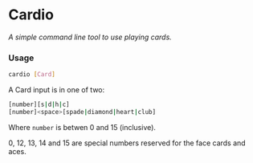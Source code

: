 # Cardio
*A simple command line tool to use playing cards.*

### Usage
```bash
cardio [Card]
```

A Card input is in one of two:

```bash
[number][s|d|h|c]
[number]<space>[spade|diamond|heart|club]
```
Where `number` is betwen 0 and 15 (inclusive).

0, 12, 13, 14 and 15 are special numbers reserved for the face cards and aces.

